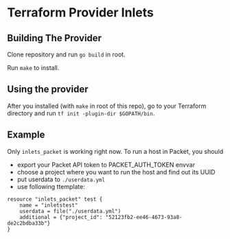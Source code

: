 Terraform Provider Inlets
==================

Building The Provider
---------------------

Clone repository and run `go build` in root.

Run `make` to install.

Using the provider
----------------------

After you installed (with `make` in root of this repo), go to your Terraform directory and run `tf init -plugin-dir $GOPATH/bin`.

Example
---------------------------

Only `inlets_packet` is working right now. To run a host in Packet, you should 
- export your Packet API token to PACKET_AUTH_TOKEN envvar
- choose a project where you want to run the host and find out its UUID
- put userdata to `./userdata.yml`
- use following ttemplate:

```hcl
resource "inlets_packet" test {
    name = "inletstest"
    userdata = file("./userdata.yml") 
    additional = {"project_id": "52123fb2-ee46-4673-93a8-de2c2bdba33b"}
}
```

